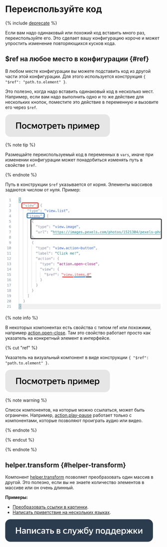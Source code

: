 # Переиспользуйте код

{% include [deprecate](../../_includes/deprecate.md) %}

Если вам надо одинаковый или похожий код вставить много раз, переиспользуйте его. Это сделает вашу конфигурацию короче и может упростить изменение повторяющихся кусков кода.

## $ref на любое место в конфигурации {#ref}

В любом месте конфигурации вы можете подставить код из другой части этой конфигурации. Для этого используется конструкция `{ "$ref": "path.to.element" }`.

Это полезно, когда надо вставить одинаковый код в несколько мест. Например, если вам надо выполнить одно и то же действие для нескольких кнопок, поместите это действие в переменную и вызовите его через `$ref`.

[![](../_images/buttons/view-example.svg)](https://ya.cc/t/KZ2-4xkU3tvq6L)

{% note tip %}

Размещайте переиспользуемый код в переменных в `vars`, иначе при изменении конфигурации может понадобиться изменять путь в свойстве `$ref`.

{% endnote %}

Путь в конструкции `$ref` указывается от корня. Элементы массивов задаются числом от нуля. Пример:

![](../_images/ref-view.png)

{% note info %}

В некоторых компонентах есть свойства с типом ref или похожими, например [action.open-close](../reference/action.open-close.md). Там это свойство работает просто как указатель на конкретный элемент в интерфейсе.

{% cut "ref" %}

Указатель на визуальный компонент в виде конструкции `{ "$ref": "path.to.element" }`.

[![](../_images/buttons/view-example.svg)](https://ya.cc/t/VqRs405y3tvqGP)

{% note warning %}

Список компонентов, на которые можно ссылаться, может быть ограничен. Например, [action.play-pause](../reference/action.play-pause.md) работает только с компонентами, которые позволяют проиграть аудио или видео.

{% endnote %}

{% endcut %}

{% endnote %}

## helper.transform {#helper-transform}

Компонент [helper.transform](../reference/helper.transform.md) позволяет преобразовать один массив в другой. Это полезно, если вы не знаете количество элементов в массиве или он очень длинный.

**Примеры:**

- [Преобразовать ссылки в картинки](https://tb.toloka.dev/editor?config=N4Igxg9gdgZglgcxALhMAOlABF9IBucApgO57JYbY64gAuAngA5Hm2GkB0ANnAM508AGkw1acOkQC2fNlTE48jFmzwALItxYAnTnW0BDKHxgRtU4aIV4J02SkpWFtZawd4AJgboHOcKEwAroIgItTOeEzeaqogcFIGCET2TjQAvmERcVB0EHKpYkrMbhR4HCR+CUmW4dYggdrc+bVZrrFePjwQYAZNoQV1UXQx7nGSFiADOGkDM7Vz05hpodlBdChoVjZVyWwA2qnqdHRMfMgA9OdgHlCcAt0A1nxQBkx+EOfxCAC0w4FSACM+OcAJwANgADCRznwGjAiNpviQDPgiAB9ADMABEAEIAeQAmjiAAo4jEADU4ACsmAgaoUQGpjqcLlcbndcmAni83nAPl9fmp-kDQZDofA+BpzEZvnw4Nw1BBAkRjuiAKoAQSxaoAMgAlPUACQAogBpam0+k0I4nM6Xa63e5c56vd6fKQ-P6A4HgqHnCDcDzfJiK3JogDixoAigAmADseIA6gAtABqqYtdMm1AAuksQGkgA).
- [Написать приветствие на нескольких языках](https://ya.cc/t/DlWy7BtH3tvqiK).

[![](../_images/buttons/contact-support.svg)](../concepts/support.md)